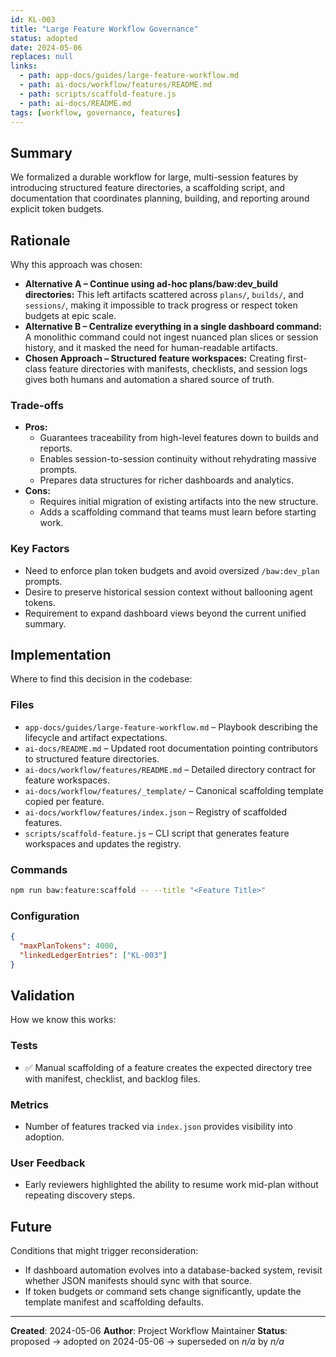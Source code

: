 ```yaml
---
id: KL-003
title: "Large Feature Workflow Governance"
status: adopted
date: 2024-05-06
replaces: null
links:
  - path: app-docs/guides/large-feature-workflow.md
  - path: ai-docs/workflow/features/README.md
  - path: scripts/scaffold-feature.js
  - path: ai-docs/README.md
tags: [workflow, governance, features]
---
```


## Summary

We formalized a durable workflow for large, multi-session features by introducing structured feature directories, a scaffolding script, and documentation that coordinates planning, building, and reporting around explicit token budgets.

## Rationale

Why this approach was chosen:

- **Alternative A – Continue using ad-hoc plans/baw:dev_build directories:** This left artifacts scattered across `plans/`, `builds/`, and `sessions/`, making it impossible to track progress or respect token budgets at epic scale.
- **Alternative B – Centralize everything in a single dashboard command:** A monolithic command could not ingest nuanced plan slices or session history, and it masked the need for human-readable artifacts.
- **Chosen Approach – Structured feature workspaces:** Creating first-class feature directories with manifests, checklists, and session logs gives both humans and automation a shared source of truth.

### Trade-offs

- **Pros:**
  - Guarantees traceability from high-level features down to builds and reports.
  - Enables session-to-session continuity without rehydrating massive prompts.
  - Prepares data structures for richer dashboards and analytics.
- **Cons:**
  - Requires initial migration of existing artifacts into the new structure.
  - Adds a scaffolding command that teams must learn before starting work.

### Key Factors

- Need to enforce plan token budgets and avoid oversized `/baw:dev_plan` prompts.
- Desire to preserve historical session context without ballooning agent tokens.
- Requirement to expand dashboard views beyond the current unified summary.

## Implementation

Where to find this decision in the codebase:

### Files
- `app-docs/guides/large-feature-workflow.md` – Playbook describing the lifecycle and artifact expectations.
- `ai-docs/README.md` – Updated root documentation pointing contributors to structured feature directories.
- `ai-docs/workflow/features/README.md` – Detailed directory contract for feature workspaces.
- `ai-docs/workflow/features/_template/` – Canonical scaffolding template copied per feature.
- `ai-docs/workflow/features/index.json` – Registry of scaffolded features.
- `scripts/scaffold-feature.js` – CLI script that generates feature workspaces and updates the registry.

### Commands
```bash
npm run baw:feature:scaffold -- --title "<Feature Title>"
```

### Configuration
```json
{
  "maxPlanTokens": 4000,
  "linkedLedgerEntries": ["KL-003"]
}
```

## Validation

How we know this works:

### Tests
- ✅ Manual scaffolding of a feature creates the expected directory tree with manifest, checklist, and backlog files.

### Metrics
- Number of features tracked via `index.json` provides visibility into adoption.

### User Feedback
- Early reviewers highlighted the ability to resume work mid-plan without repeating discovery steps.

## Future

Conditions that might trigger reconsideration:

- If dashboard automation evolves into a database-backed system, revisit whether JSON manifests should sync with that source.
- If token budgets or command sets change significantly, update the template manifest and scaffolding defaults.

---

**Created**: 2024-05-06
**Author**: Project Workflow Maintainer
**Status**: proposed → adopted on 2024-05-06 → superseded on _n/a_ by _n/a_
